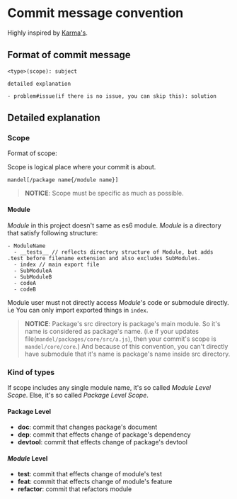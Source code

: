 # Commit message convention

Highly inspired by [Karma's](http://karma-runner.github.io/4.0/dev/git-commit-msg.html?fbclid=IwAR1wmeJ_ymMd7nDUg-Nt5ZT7P2hCysJ1Q5HuHZFHsIsmsXbnrLL21jaaqoY).

## Format of commit message

```
<type>(scope): subject

detailed explanation

- problem#issue(if there is no issue, you can skip this): solution
```

## Detailed explanation

### Scope

Format of scope:

Scope is logical place where your commit is about.

```
mandel[/package name{/module name}]
```

> **NOTICE**: Scope must be specific as much as possible.

#### Module

*Module* in this project doesn't same as es6 module.
*Module* is a directory that satisfy following structure:

```
- ModuleName
  - __tests__ // reflects directory structure of Module, but adds .test before filename extension and also excludes SubModules.
  - index // main export file
  - SubModuleA
  - SubModuleB
  - codeA
  - codeB
```

Module user must not directly access *Module*'s code or submodule directly.
i.e You can only import exported things in `index`.

> **NOTICE**: Package's src directory is package's main module. 
> So it's name is considered as package's name.
> (i.e if your updates file(`mandel/packages/core/src/a.js`), then your commit's scope is `mandel/core/core`.)
> And because of this convention, you can't directly have submodule that it's name is package's name inside src directory.

### Kind of types

If scope includes any single module name, it's so called *Module Level Scope*.
Else, it's so called *Package Level Scope*.

#### Package Level

- **doc**: commit that changes package's document
- **dep**: commit that effects change of package's dependency
- **devtool**: commit that effects change of package's devtool

#### *Module* Level

- **test**: commit that effects change of module's test
- **feat**: commit that effects change of module's feature
- **refactor**: commit that refactors module